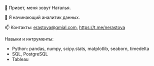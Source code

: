  👋 Привет, меня зовут Наталья.
 
 👀 Я начинающий аналитик данных.

 📫 Контакты: erastova@gmial.com, https://t.me/nerastova

 Навыки и интрументы:

- Python: pandas, numpy, scipy.stats, matplotlib, seaborn, timedelta
- SQL, PostgreSQL
- Tableau
